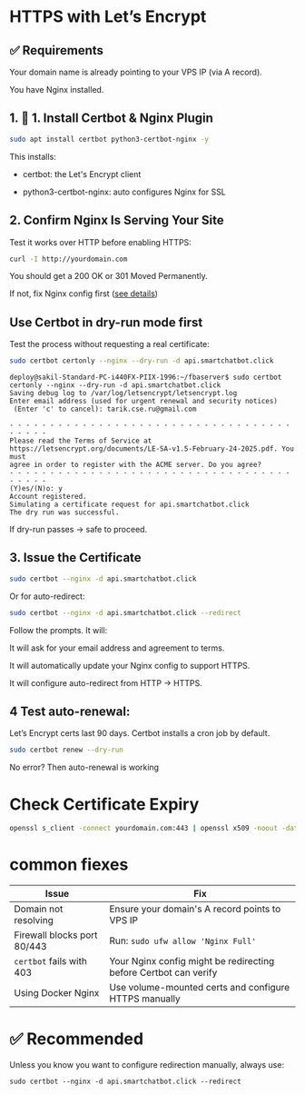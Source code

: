# HTTPS with Let’s Encrypt

## ✅ Requirements
Your domain name is already pointing to your VPS IP (via A record).

You have Nginx installed.


## 1. 🧱 1. Install Certbot & Nginx Plugin

```bash
sudo apt install certbot python3-certbot-nginx -y

```
This installs:

- certbot: the Let's Encrypt client

- python3-certbot-nginx: auto configures Nginx for SSL

## 2. Confirm Nginx Is Serving Your Site
Test it works over HTTP before enabling HTTPS:
```bash
curl -I http://yourdomain.com
```
You should get a 200 OK or 301 Moved Permanently.

If not, fix Nginx config first ([see details](./1.md))

## Use Certbot in dry-run mode first
Test the process without requesting a real certificate:
```bash
sudo certbot certonly --nginx --dry-run -d api.smartchatbot.click
```

```plaintext
deploy@sakil-Standard-PC-i440FX-PIIX-1996:~/fbaserver$ sudo certbot certonly --nginx --dry-run -d api.smartchatbot.click
Saving debug log to /var/log/letsencrypt/letsencrypt.log
Enter email address (used for urgent renewal and security notices)
 (Enter 'c' to cancel): tarik.cse.ru@gmail.com

- - - - - - - - - - - - - - - - - - - - - - - - - - - - - - - - - - - - - - - -
Please read the Terms of Service at
https://letsencrypt.org/documents/LE-SA-v1.5-February-24-2025.pdf. You must
agree in order to register with the ACME server. Do you agree?
- - - - - - - - - - - - - - - - - - - - - - - - - - - - - - - - - - - - - - - -
(Y)es/(N)o: y
Account registered.
Simulating a certificate request for api.smartchatbot.click
The dry run was successful.
```

If dry-run passes → safe to proceed.
## 3. Issue the Certificate
```bash
sudo certbot --nginx -d api.smartchatbot.click
```

Or for auto-redirect:
```bash
sudo certbot --nginx -d api.smartchatbot.click --redirect
```

Follow the prompts. It will:

It will ask for your email address and agreement to terms.

It will automatically update your Nginx config to support HTTPS.

It will configure auto-redirect from HTTP → HTTPS.

## 4 Test auto-renewal:
Let’s Encrypt certs last 90 days. Certbot installs a cron job by default.
```bash
sudo certbot renew --dry-run
```
No error? Then auto-renewal is working


# Check Certificate Expiry
```bash
openssl s_client -connect yourdomain.com:443 | openssl x509 -noout -dates

```

# common fiexes

| Issue                       | Fix                                                              |
| --------------------------- | ---------------------------------------------------------------- |
| Domain not resolving        | Ensure your domain's A record points to VPS IP                   |
| Firewall blocks port 80/443 | Run: `sudo ufw allow 'Nginx Full'`                               |
| `certbot` fails with 403    | Your Nginx config might be redirecting before Certbot can verify |
| Using Docker Nginx          | Use volume-mounted certs and configure HTTPS manually            |

# ✅ Recommended
Unless you know you want to configure redirection manually, always use:
```
sudo certbot --nginx -d api.smartchatbot.click --redirect
```